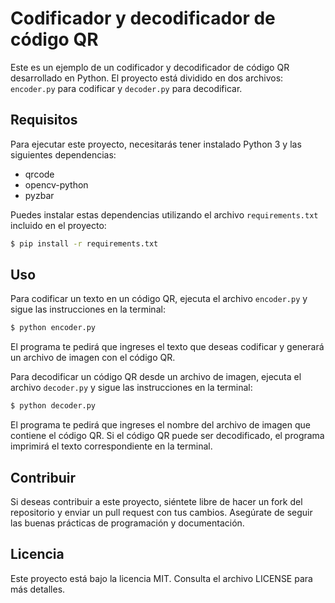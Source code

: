 # Codificador y decodificador de código QR

Este es un ejemplo de un codificador y decodificador de código QR desarrollado en Python. El proyecto está dividido en dos archivos: `encoder.py` para codificar y `decoder.py` para decodificar.

## Requisitos

Para ejecutar este proyecto, necesitarás tener instalado Python 3 y las siguientes dependencias:

- qrcode
- opencv-python
- pyzbar

Puedes instalar estas dependencias utilizando el archivo `requirements.txt` incluido en el proyecto:


```bash
$ pip install -r requirements.txt
```

## Uso

Para codificar un texto en un código QR, ejecuta el archivo `encoder.py` y sigue las instrucciones en la terminal:

```bash
$ python encoder.py
```

El programa te pedirá que ingreses el texto que deseas codificar y generará un archivo de imagen con el código QR.

Para decodificar un código QR desde un archivo de imagen, ejecuta el archivo `decoder.py` y sigue las instrucciones en la terminal:


```bash
$ python decoder.py
```

El programa te pedirá que ingreses el nombre del archivo de imagen que contiene el código QR. Si el código QR puede ser decodificado, el programa imprimirá el texto correspondiente en la terminal.

## Contribuir

Si deseas contribuir a este proyecto, siéntete libre de hacer un fork del repositorio y enviar un pull request con tus cambios. Asegúrate de seguir las buenas prácticas de programación y documentación. 

## Licencia

Este proyecto está bajo la licencia MIT. Consulta el archivo LICENSE para más detalles.



